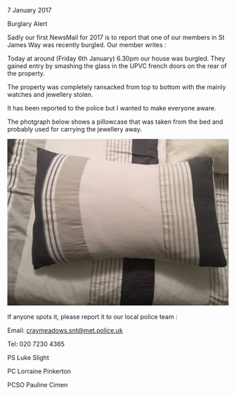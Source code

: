 7 January 2017

Burglary Alert

Sadly our first NewsMail for 2017 is to report that one of our members in St James Way was recently burgled. Our member writes :

Today at around (Friday 6th January) 6.30pm our house was burgled. They gained entry by smashing the glass in the UPVC french doors on the rear of the property.

The property was completely ransacked from top to bottom with the mainly watches and jewellery stolen.

It has been reported to the police but I wanted to make everyone aware.

The photgraph below shows a pillowcase that was taken from the bed and probably used for carrying the jewellery away.

![Image](images/nm0151_1.jpg)

If anyone spots it, please report it to our local police team :

Email: craymeadows.snt@met.police.uk

Tel: 020 7230 4365

PS Luke Slight

PC Lorraine Pinkerton

PCSO Pauline Cimen
